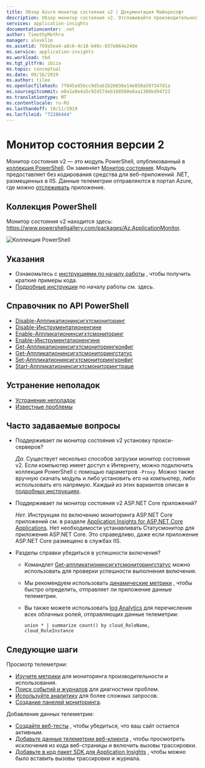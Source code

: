 ```yaml
---
title: Обзор Azure монитор состояния v2 | Документация Майкрософт
description: Обзор монитор состояния v2. Отслеживайте производительность веб-сайта без повторного развертывания веб-сайта. Работает с веб-приложениями ASP.NET, размещенными локально, в виртуальных машинах или в Azure.
services: application-insights
documentationcenter: .net
author: TimothyMothra
manager: alexklim
ms.assetid: 769a5ea4-a8c6-4c18-b46c-657e864e24de
ms.service: application-insights
ms.workload: tbd
ms.tgt_pltfrm: ibiza
ms.topic: conceptual
ms.date: 09/16/2019
ms.author: tilee
ms.openlocfilehash: 7f045a95bcc9d5a61b26036e14e050a597347d1a
ms.sourcegitcommit: e0a1a9e4a5c92d57deb168580e8aa1306bd94723
ms.translationtype: MT
ms.contentlocale: ru-RU
ms.lasthandoff: 10/11/2019
ms.locfileid: "72286444"
---
```

# <a name="status-monitor-v2"></a>Монитор состояния версии 2

Монитор состояния v2 — это модуль PowerShell, опубликованный в [коллекция PowerShell](https://www.powershellgallery.com/packages/Az.ApplicationMonitor).
Он заменяет [Монитор состояния](https://docs.microsoft.com/azure/azure-monitor/app/monitor-performance-live-website-now).
Модуль предоставляет без кодирования средства для веб-приложений .NET, размещенных в IIS.
Данные телеметрии отправляются в портал Azure, где можно [отслеживать](https://docs.microsoft.com/azure/azure-monitor/app/app-insights-overview) приложение.

## <a name="powershell-gallery"></a>Коллекция PowerShell

Монитор состояния v2 находится здесь: https://www.powershellgallery.com/packages/Az.ApplicationMonitor.

![Коллекция PowerShell](https://img.shields.io/powershellgallery/v/Az.ApplicationMonitor.svg?color=Blue&label=Current%20Version&logo=PowerShell&style=for-the-badge)


## <a name="instructions"></a>Указания
- Ознакомьтесь с [инструкциями по началу работы](status-monitor-v2-get-started.md) , чтобы получить краткие примеры кода.
- [Подробные инструкции](status-monitor-v2-detailed-instructions.md) по началу работы см. здесь.

## <a name="powershell-api-reference"></a>Справочник по API PowerShell
- [Disable-Аппликатионинсигхтсмониторинг](status-monitor-v2-api-disable-monitoring.md)
- [Disable-Инструментатионенгине](status-monitor-v2-api-disable-instrumentation-engine.md)
- [Enable-Аппликатионинсигхтсмониторинг](status-monitor-v2-api-enable-monitoring.md)
- [Enable-Инструментатионенгине](status-monitor-v2-api-enable-instrumentation-engine.md)
- [Get-Аппликатионинсигхтсмониторингконфиг](status-monitor-v2-api-get-config.md)
- [Get-Аппликатионинсигхтсмониторингстатус](status-monitor-v2-api-get-status.md)
- [Set-Аппликатионинсигхтсмониторингконфиг](status-monitor-v2-api-set-config.md)
- [Start-Аппликатионинсигхтсмониторингтраце](status-monitor-v2-api-start-trace.md)

## <a name="troubleshooting"></a>Устранение неполадок
- [Устранение неполадок](status-monitor-v2-troubleshoot.md)
- [Известные проблемы](status-monitor-v2-troubleshoot.md#known-issues)


## <a name="faq"></a>Часто задаваемые вопросы

- Поддерживает ли монитор состояния v2 установку прокси-серверов?

  *Да*. Существует несколько способов загрузки монитор состояния v2. Если компьютер имеет доступ к Интернету, можно подключить коллекция PowerShell с помощью параметров `-Proxy`.
Можно также вручную скачать модуль и либо установить его на компьютер, либо использовать его напрямую.
Каждый из этих вариантов описан в [подробных инструкциях](status-monitor-v2-detailed-instructions.md).

- Поддерживает ли монитор состояния v2 ASP.NET Core приложений?

  *Нет*. Инструкции по включению мониторинга ASP.NET Core приложений см. в разделе [Application Insights for ASP.NET Core Applications](https://docs.microsoft.com/azure/azure-monitor/app/asp-net-core). Нет необходимости устанавливать Статусмонитор для приложения ASP.NET Core. Это справедливо, даже если приложение ASP.NET Core размещено в службах IIS.

- Разделы справки убедиться в успешности включения?

  - Командлет [Get-аппликатионинсигхтсмониторингстатус](status-monitor-v2-api-get-status.md) можно использовать для проверки успешности выполнения включения.
  - Мы рекомендуем использовать [динамические метрики](https://docs.microsoft.com/azure/azure-monitor/app/live-stream) , чтобы быстро определить, отправляет ли приложение данные телеметрии.

  - Вы также можете использовать [log Analytics](../log-query/get-started-portal.md) для перечисления всех облачных ролей, отправляющих данные телеметрии:
      ```Kusto
      union * | summarize count() by cloud_RoleName, cloud_RoleInstance
      ```

## <a name="next-steps"></a>Следующие шаги

Просмотр телеметрии:

* [Изучите метрики](../../azure-monitor/app/metrics-explorer.md) для мониторинга производительности и использования.
* [Поиск событий и журналов](../../azure-monitor/app/diagnostic-search.md) для диагностики проблем.
* [Используйте аналитику](../../azure-monitor/app/analytics.md) для более сложных запросов.
* [Создание панелей мониторинга](../../azure-monitor/app/overview-dashboard.md).

Добавление данных телеметрии:

* [Создайте веб-тесты](monitor-web-app-availability.md) , чтобы убедиться, что ваш сайт остается активным.
* [Добавьте данные телеметрии веб-клиента](../../azure-monitor/app/javascript.md) , чтобы просмотреть исключения из кода веб-страницы и включить вызовы трассировки.
* [Добавьте в код пакет SDK для Application Insights](../../azure-monitor/app/asp-net.md) , чтобы можно было вставить вызовы трассировки и журнала.

